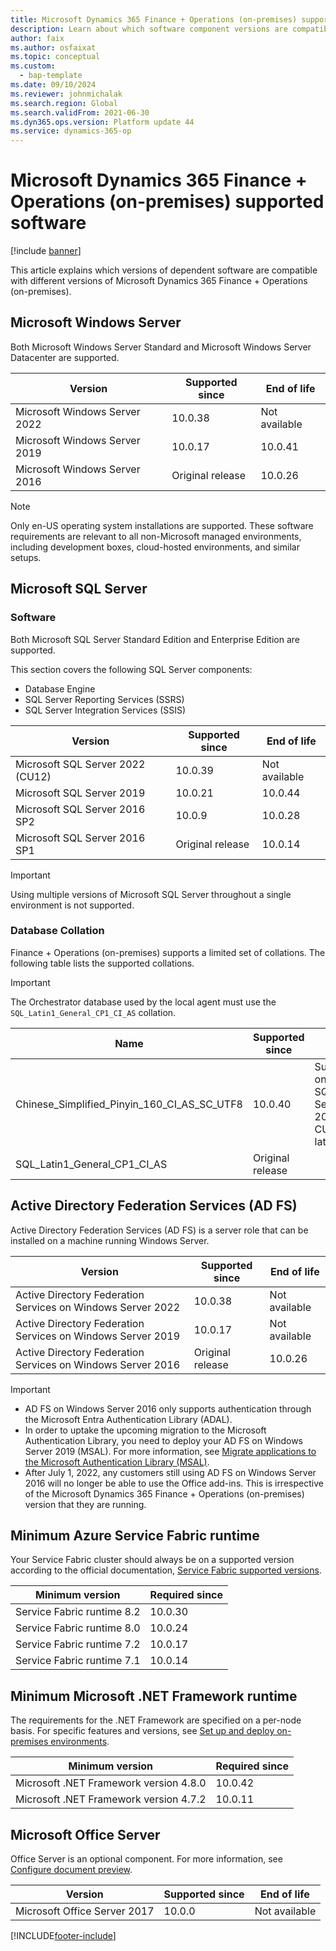 ```yaml
---
title: Microsoft Dynamics 365 Finance + Operations (on-premises) supported software
description: Learn about which software component versions are compatible with Microsoft Dynamics 365 Finance + Operations (on-premises).
author: faix
ms.author: osfaixat
ms.topic: conceptual
ms.custom: 
  - bap-template
ms.date: 09/10/2024
ms.reviewer: johnmichalak
ms.search.region: Global
ms.search.validFrom: 2021-06-30
ms.dyn365.ops.version: Platform update 44 
ms.service: dynamics-365-op
---
```


# Microsoft Dynamics 365 Finance + Operations (on-premises) supported software

[!include [banner](../includes/banner.md)]

This article explains which versions of dependent software are compatible with different versions of Microsoft Dynamics 365 Finance + Operations (on-premises).

## Microsoft Windows Server

Both Microsoft Windows Server Standard and Microsoft Windows Server Datacenter are supported.

| Version                       | Supported since  | End of life   |
|-------------------------------|------------------|---------------|
| Microsoft Windows Server 2022 | 10.0.38          | Not available |
| Microsoft Windows Server 2019 | 10.0.17          | 10.0.41       |
| Microsoft Windows Server 2016 | Original release | 10.0.26       |

> [!NOTE]
> Only en-US operating system installations are supported.
> These software requirements are relevant to all non-Microsoft managed environments, including development boxes, cloud-hosted environments, and similar setups.

## Microsoft SQL Server

### Software
Both Microsoft SQL Server Standard Edition and Enterprise Edition are supported.

This section covers the following SQL Server components:

- Database Engine
- SQL Server Reporting Services (SSRS)
- SQL Server Integration Services (SSIS)

| Version                       | Supported since  | End of life   |
|-------------------------------|------------------|---------------|
| Microsoft SQL Server 2022 (CU12)     | 10.0.39          | Not available |
| Microsoft SQL Server 2019     | 10.0.21          | 10.0.44       |
| Microsoft SQL Server 2016 SP2 | 10.0.9           | 10.0.28       |
| Microsoft SQL Server 2016 SP1 | Original release | 10.0.14       |

> [!IMPORTANT]
> Using multiple versions of Microsoft SQL Server throughout a single environment is not supported.

### Database Collation

Finance + Operations (on-premises) supports a limited set of collations. The following table lists the supported collations.

> [!IMPORTANT]
> The Orchestrator database used by the local agent must use the `SQL_Latin1_General_CP1_CI_AS` collation.

| Name                                            | Supported since  | Notes         |
|-------------------------------------------------|------------------|---------------|
| Chinese_Simplified_Pinyin_160_CI_AS_SC_UTF8     | 10.0.40          | Supported only on SQL Server 2022 CU12 and later |
| SQL_Latin1_General_CP1_CI_AS                    | Original release |               |

## Active Directory Federation Services (AD FS)

Active Directory Federation Services (AD FS) is a server role that can be installed on a machine running Windows Server. 

| Version                                                     | Supported since  | End of life   |
|-------------------------------------------------------------|------------------|---------------|
| Active Directory Federation Services on Windows Server 2022 | 10.0.38          | Not available |
| Active Directory Federation Services on Windows Server 2019 | 10.0.17          | Not available |
| Active Directory Federation Services on Windows Server 2016 | Original release | 10.0.26       |

> [!IMPORTANT]
> - AD FS on Windows Server 2016 only supports authentication through the Microsoft Entra Authentication Library (ADAL).
> - In order to uptake the upcoming migration to the Microsoft Authentication Library, you need to deploy your AD FS on Windows Server 2019 
> (MSAL). For more information, see [Migrate applications to the Microsoft Authentication Library (MSAL)](/azure/active-directory/develop/msal-migration).
> - After July 1, 2022, any customers still using AD FS on Windows Server 2016 will no longer be able to use the Office add-ins. This is irrespective of the Microsoft Dynamics 365 Finance + Operations (on-premises) version that they are running.

## Minimum Azure Service Fabric runtime

Your Service Fabric cluster should always be on a supported version according to the official documentation, [Service Fabric supported versions](/azure/service-fabric/service-fabric-versions).

| Minimum version            | Required since |
|----------------------------|----------------|
| Service Fabric runtime 8.2 | 10.0.30        |
| Service Fabric runtime 8.0 | 10.0.24        |
| Service Fabric runtime 7.2 | 10.0.17        |
| Service Fabric runtime 7.1 | 10.0.14        |

## Minimum Microsoft .NET Framework runtime

The requirements for the .NET Framework are specified on a per-node basis. For specific features and versions, see [Set up and deploy on-premises environments](./setup-deploy-on-premises-latest.md#prerequisites).

| Minimum version                        | Required since |
|----------------------------------------|----------------|
| Microsoft .NET Framework version 4.8.0 | 10.0.42        |
| Microsoft .NET Framework version 4.7.2 | 10.0.11        |

## Microsoft Office Server

Office Server is an optional component. For more information, see [Configure document preview](../../fin-ops/organization-administration/configure-document-management.md#for-a-microsoft-dynamics-365-finance--operations-on-premises-environment).

| Version                      | Supported since | End of life   |
|------------------------------|-----------------|---------------|
| Microsoft Office Server 2017 | 10.0.0          | Not available |

[!INCLUDE[footer-include](../../../includes/footer-banner.md)]

